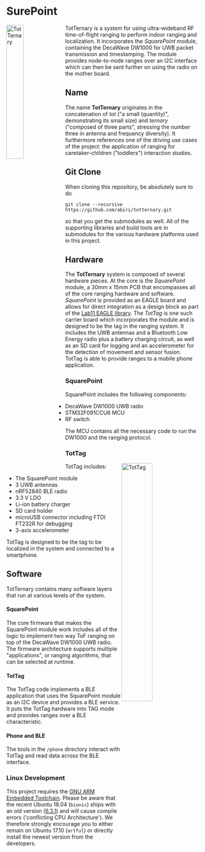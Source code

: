SurePoint
=========

<img src="https://raw.githubusercontent.com/abiri/totternary/master/media/tern_comic_1280.png" alt="TotTernary" width="30%" align="left">

TotTernary is a system for using ultra-wideband RF time-of-flight ranging to perform indoor ranging and localization.
It incorporates the *SquarePoint* module, containing the DecaWave DW1000 for UWB packet transmission and timestamping.
The module provides node-to-node ranges over an I2C interface which can then be sent further on using the radio on the mother board.



Name
----

The name **TotTernary** originates in the concatenation of *tot* ("a small (quantity)", demonstrating its small size) and *ternary* ("composed of three parts", stressing the number three in antenna and frequency diversity). It furthermore references one of the driving use cases of the project: the application of
ranging for caretaker-children ("toddlers") interaction studies.


Git Clone
---------

When cloning this repository, be absolutely sure to do

    git clone --recursive https://github.com/abiri/totternary.git

so that you get the submodules as well. All of the supporting
libraries and build tools are in submodules for the various
hardware platforms used in this project.


Hardware
--------

The **TotTernary** system is composed of several hardware pieces. At the core is the
*SquarePoint* module, a 30mm x 15mm PCB that encompasses all of the
core ranging hardware and software. *SquarePoint* is provided as an EAGLE board and allows for direct integration as a design block as part of the [Lab11 EAGLE library](https://github.com/lab11/eagle). The *TotTag* is one such
carrier board which incorporates the module and is designed to be the tag in the ranging system. It includes the
UWB antennas and a Bluetooth Low Energy radio plus a battery charging circuit, as well as an SD card for logging and an accelerometer for the detection of movement and sensor fusion.
TotTag is able to provide ranges to a mobile phone application.

### SquarePoint

SquarePoint includes the following components:

- DecaWave DW1000 UWB radio
- STM32F091CCU6 MCU
- RF switch

The MCU contains all the necessary code to run the DW1000 and the ranging
protocol.

### TotTag


  <img src="https://raw.githubusercontent.com/abiri/totternary/master/media/tottag_pcb.png" alt="TotTag" width="40%;" align="right">


TotTag includes:

- The SquarePoint module
- 3 UWB antennas
- nRF52840 BLE radio
- 3.3 V LDO
- Li-ion battery charger
- SD card holder
- microUSB connector including FTDI FT232R for debugging
- 3-axis accelerometer

TotTag is designed to be the tag to be localized in the system and connected
to a smartphone.


Software
--------

TotTernary contains many software layers that run at various levels of
the system.

#### SquarePoint

The core firmware that makes the SquarePoint module work
includes all of the logic to implement two way ToF ranging
on top of the DecaWave DW1000 UWB radio. The firmware architecture
supports multiple "applications", or ranging algorithms, that can
be selected at runtime.

#### TotTag

The TotTag code implements a BLE application
that uses the SquarePoint module as an I2C device and provides
a BLE service. It puts the TotTag hardware into TAG mode
and provides ranges over a BLE characteristic.

#### Phone and BLE

The tools in the `/phone` directory interact with TotTag and read data
across the BLE interface.

### Linux Development

This project requires the [GNU ARM Embedded Toolchain](https://developer.arm.com/open-source/gnu-toolchain/gnu-rm). Please be aware that the recent Ubuntu 18.04 (`bionic`) ships with an old version ([6.3.1](https://launchpad.net/ubuntu/bionic/+source/gcc-arm-none-eabi)) and will cause compile errors ('conflicting CPU Architecture'). We therefore strongly encourage you to either remain on Ubuntu 17.10 (`artful`) or directly install the newest version from the developers.
